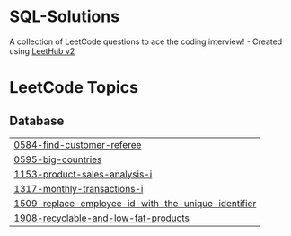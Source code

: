 # SQL-Solutions
A collection of LeetCode questions to ace the coding interview! - Created using [LeetHub v2](https://github.com/arunbhardwaj/LeetHub-2.0)

<!---LeetCode Topics Start-->
# LeetCode Topics
## Database
|  |
| ------- |
| [0584-find-customer-referee](https://github.com/Govind-Shukla-Space/SQL-Solutions/tree/master/0584-find-customer-referee) |
| [0595-big-countries](https://github.com/Govind-Shukla-Space/SQL-Solutions/tree/master/0595-big-countries) |
| [1153-product-sales-analysis-i](https://github.com/Govind-Shukla-Space/SQL-Solutions/tree/master/1153-product-sales-analysis-i) |
| [1317-monthly-transactions-i](https://github.com/Govind-Shukla-Space/SQL-Solutions/tree/master/1317-monthly-transactions-i) |
| [1509-replace-employee-id-with-the-unique-identifier](https://github.com/Govind-Shukla-Space/SQL-Solutions/tree/master/1509-replace-employee-id-with-the-unique-identifier) |
| [1908-recyclable-and-low-fat-products](https://github.com/Govind-Shukla-Space/SQL-Solutions/tree/master/1908-recyclable-and-low-fat-products) |
<!---LeetCode Topics End-->